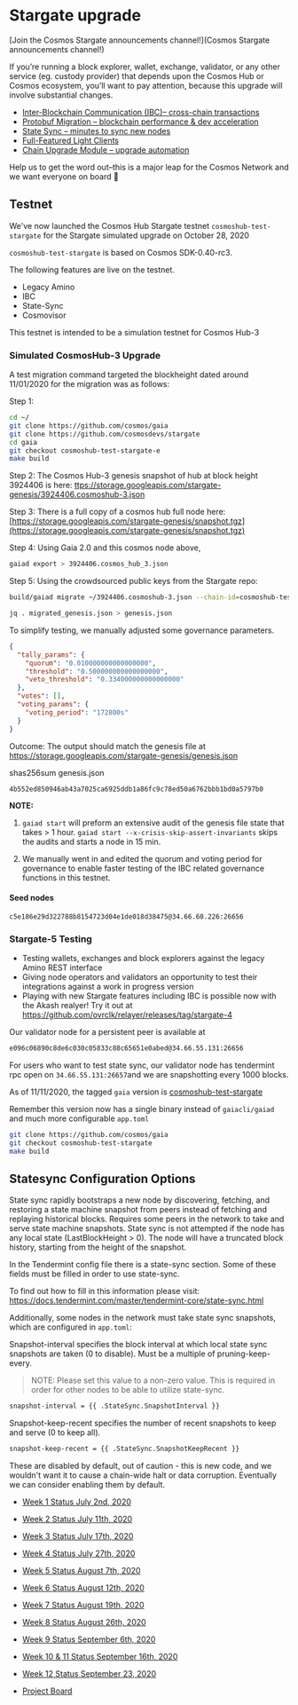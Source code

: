 # Stargate upgrade

[Join the Cosmos Stargate announcements channel!](Cosmos Stargate announcements channel!)

If you’re running a block explorer, wallet, exchange, validator, or any other service (eg. custody provider) that depends upon the Cosmos Hub or Cosmos ecosystem, you’ll want to pay attention, because this upgrade will involve substantial changes.

- [Inter-Blockchain Communication (IBC)– cross-chain transactions](https://figment.network/resources/cosmos-stargate-upgrade-overview/#ibc)
- [Protobuf Migration – blockchain performance & dev acceleration](https://figment.network/resources/cosmos-stargate-upgrade-overview/#proto)
- [State Sync – minutes to sync new nodes](https://figment.network/resources/cosmos-stargate-upgrade-overview/#sync)
- [Full-Featured Light Clients](https://figment.network/resources/cosmos-stargate-upgrade-overview/#light)
- [Chain Upgrade Module – upgrade automation](https://figment.network/resources/cosmos-stargate-upgrade-overview/#upgrade)

Help us to get the word out–this is a major leap for the Cosmos Network and we want everyone on board 🚀

## Testnet

We've now launched the Cosmos Hub Stargate testnet `cosmoshub-test-stargate` for the Stargate simulated upgrade on October 28, 2020

`cosmoshub-test-stargate` is based on Cosmos SDK-0.40-rc3.

The following features are live on the testnet.

- Legacy Amino
- IBC
- State-Sync
- Cosmovisor

This testnet is intended to be a simulation testnet for Cosmos Hub-3

### Simulated CosmosHub-3 Upgrade

A test migration command targeted the blockheight dated around 11/01/2020 for the migration was as follows:

Step 1:

```bash
cd ~/
git clone https://github.com/cosmos/gaia
git clone https://github.com/cosmosdevs/stargate
cd gaia
git checkout cosmoshub-test-stargate-e
make build
```

Step 2: The Cosmos Hub-3 genesis snapshot of hub at block height 3924406 is here: [ttps://storage.googleapis.com/stargate-genesis/3924406.cosmoshub-3.json](ttps://storage.googleapis.com/stargate-genesis/3924406.cosmoshub-3.json)

Step 3: There is a full copy of a cosmos hub full node here: [https://storage.googleapis.com/stargate-genesis/snapshot.tgz](https://storage.googleapis.com/stargate-genesis/snapshot.tgz)

Step 4: Using Gaia 2.0 and this cosmos node above,

```bash
gaiad export > 3924406.cosmos_hub_3.json
```

Step 5: Using the crowdsourced public keys from the Stargate repo:

```bash
build/gaiad migrate ~/3924406.cosmoshub-3.json --chain-id=cosmoshub-test-stargate-d --initial-height 3924407 --replacement-cons-keys ~/stargate/validator_replacement.json > migrated_genesis.json

jq . migrated_genesis.json > genesis.json
```

To simplify testing, we manually adjusted some governance parameters.

```json
{
  "tally_params": {
    "quorum": "0.010000000000000000",
    "threshold": "0.500000000000000000",
    "veto_threshold": "0.334000000000000000"
  },
  "votes": [],
  "voting_params": {
    "voting_period": "172800s"
  }
}
```

Outcome: The output should match the genesis file at https://storage.googleapis.com/stargate-genesis/genesis.json

shas256sum genesis.json

`4b552ed850946ab43a7025ca6925ddb1a86fc9c78ed50a6762bbb1bd0a5797b0`

**NOTE:**

1. `gaiad start` will preform an extensive audit of the genesis file state that takes > 1 hour. `gaiad start --x-crisis-skip-assert-invariants` skips the audits and starts a node in 15 min.

2. We manually went in and edited the quorum and voting period for governance to enable faster testing of the IBC related governance functions in this testnet.

#### Seed nodes

`c5e186e29d322788b8154723d04e1de018d38475@34.66.60.226:26656`

### Stargate-5 Testing

- Testing wallets, exchanges and block explorers against the legacy Amino REST interface
- Giving node operators and validators an opportunity to test their integrations against a work in progress version
- Playing with new Stargate features including IBC is possible now with the Akash realyer! Try it out at https://github.com/ovrclk/relayer/releases/tag/stargate-4

Our validator node for a persistent peer is available at

```bash
e096c06890c8de6c030c05833c88c65651e0abed@34.66.55.131:26656
```

For users who want to test state sync, our validator node has tendermint rpc open on `34.66.55.131:26657`and we are snapshotting every 1000 blocks.

As of 11/11/2020, the tagged `gaia` version is [cosmoshub-test-stargate](https://github.com/cosmos/gaia/tree/cosmoshub-test-stargate)

Remember this version now has a single binary instead of `gaiacli/gaiad` and much more configurable `app.toml`

```bash
git clone https://github.com/cosmos/gaia
git checkout cosmoshub-test-stargate
make build
```

## Statesync Configuration Options

State sync rapidly bootstraps a new node by discovering, fetching, and restoring a state machine snapshot from peers instead of fetching and replaying historical blocks. Requires some peers in the network to take and serve state machine snapshots. State sync is not attempted if the node has any local state (LastBlockHeight > 0). The node will have a truncated block history, starting from the height of the snapshot.

In the Tendermint config file there is a state-sync section. Some of these fields must be filled in order to use state-sync.

To find out how to fill in this information please visit: <https://docs.tendermint.com/master/tendermint-core/state-sync.html>

Additionally, some nodes in the network must take state sync snapshots, which are configured in `app.toml`:

Snapshot-interval specifies the block interval at which local state sync snapshots are taken (0 to disable). Must be a multiple of pruning-keep-every.

> NOTE: Please set this value to a non-zero value. This is required in order for other nodes to be able to utilize state-sync.

```bash
snapshot-interval = {{ .StateSync.SnapshotInterval }}
```

Snapshot-keep-recent specifies the number of recent snapshots to keep and serve (0 to keep all).

```bash
snapshot-keep-recent = {{ .StateSync.SnapshotKeepRecent }}
```

These are disabled by default, out of caution - this is new code, and we wouldn't want it to cause a chain-wide halt or data corruption. Eventually we can consider enabling them by default.

- [Week 1 Status July 2nd, 2020](week1.md)
- [Week 2 Status July 11th, 2020](week2.md)
- [Week 3 Status July 17th, 2020](week3.md)
- [Week 4 Status July 27th, 2020](week4.md)
- [Week 5 Status August 7th, 2020](week5.md)
- [Week 6 Status August 12th, 2020](week6.md)
- [Week 7 Status August 19th, 2020](week7.md)
- [Week 8 Status August 26th, 2020](week8.md)
- [Week 9 Status September 6th, 2020](week9.md)
- [Week 10 & 11 Status September 16th, 2020](week10_11.md)
- [Week 12 Status September 23, 2020](week12.md)

- [Project Board](https://github.com/orgs/cosmosdevs/projects/1)
